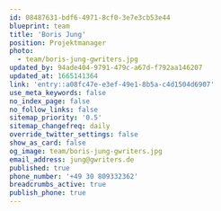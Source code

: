 ```yaml
---
id: 08487631-bdf6-4971-8cf0-3e7e3cb53e44
blueprint: team
title: 'Boris Jung'
position: Projektmanager
photo:
  - team/boris-jung-gwriters.jpg
updated_by: 94ade404-9791-479c-a67d-f792aa146207
updated_at: 1665141364
link: 'entry::a08fc47e-e3ef-49e1-8b5a-c4d1504d6907'
use_meta_keywords: false
no_index_page: false
no_follow_links: false
sitemap_priority: '0.5'
sitemap_changefreq: daily
override_twitter_settings: false
show_as_card: false
og_image: team/boris-jung-gwriters.jpg
email_address: jung@gwriters.de
published: true
phone_number: '+49 30 809332362'
breadcrumbs_active: true
publish_phone: true
---
```

